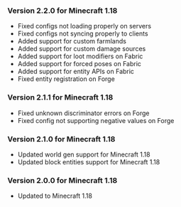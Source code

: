 ### Version 2.2.0 for Minecraft 1.18

- Fixed configs not loading properly on servers
- Fixed configs not syncing properly to clients
- Added support for custom farmlands
- Added support for custom damage sources
- Added support for loot modifiers on Fabric
- Added support for forced poses on Fabric
- Added support for entity APIs on Fabric
- Fixed entity registration on Forge

### Version 2.1.1 for Minecraft 1.18

- Fixed unknown discriminator errors on Forge
- Fixed config not supporting negative values on Forge

### Version 2.1.0 for Minecraft 1.18

- Updated world gen support for Minecraft 1.18
- Updated block entities support for Minecraft 1.18

### Version 2.0.0 for Minecraft 1.18

- Updated to Minecraft 1.18